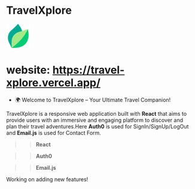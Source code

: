 # TravelXplore
![TravelXplore](https://github.com/M-Rifat/TravelXplore/blob/main/public/fav.png)
# website: https://travel-xplore.vercel.app/

- 🌍 Welcome to TravelXplore – Your Ultimate Travel Companion!<br>
 
TravelXplore is a responsive web application built with **React** that aims to provide users with an immersive and engaging platform to discover and plan their travel adventures.Here **Auth0** is used for SignIn/SignUp/LogOut and **Email.js** is used for Contact Form.<br>

>> **React**<br>

>> **Auth0**<br>

>> **Email.js**<br>

 Working on adding new features!
